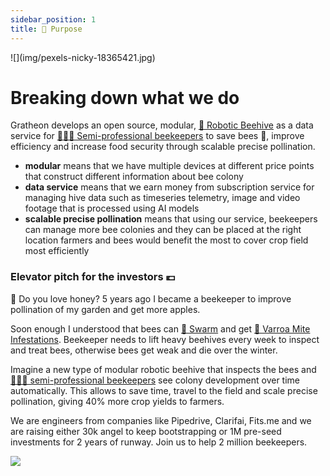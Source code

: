 ```yaml
---
sidebar_position: 1
title: 🌻 Purpose
---
```


<div style={{ height:150, overflow:"hidden", verticalAlign:"middle", marginBottom:10, borderRadius:5 }}><div style={{ marginTop: "-20%" }}>
![](img/pexels-nicky-18365421.jpg)
</div></div>

# Breaking down what we do

Gratheon develops an open source, modular, [🧿 Robotic Beehive](products/🧿%20Robotic%20Beehive/🧿%20Robotic%20Beehive.md) as a data service for [👨🏻‍🚀 Semi-professional beekeepers](products/clients/👨🏻‍🚀%20Semi-professional%20beekeepers.md) to save bees 🐝, improve efficiency and increase food security through scalable precise pollination.

- **modular** means that we have multiple devices at different price points that construct different information about bee colony
- **data service** means that we earn money from subscription service for managing hive data such as timeseries telemetry, image and video footage that is processed using AI models
- **scalable precise pollination** means that using our service, beekeepers can manage more bee colonies and they can be placed at the right location farmers and bees would benefit the most to cover crop field most efficiently

### Elevator pitch for the investors 💶
📢 Do you love honey? 5 years ago I became a beekeeper to improve pollination of my garden and get more apples.

Soon enough I understood that bees can [🧶 Swarm](../🌨️%20Problems/🧶%20Swarming.md) and get [🦀 Varroa Mite Infestations](../🌨️%20Problems/🦀%20Infestations.md). 
Beekeeper needs to lift heavy beehives every week to inspect and treat bees, otherwise bees get weak and die over the winter. 

Imagine a new type of modular robotic beehive that inspects the bees and [👨🏻‍🚀 semi-professional beekeepers](../products/clients/👨🏻‍🚀%20Semi-professional%20beekeepers.md) see colony development over time automatically. This allows to save time, travel to the field and scale precise pollination, giving 40% more crop yields to farmers.

We are engineers from companies like Pipedrive, Clarifai, Fits.me and we are raising either 30k angel to keep bootstrapping or 1M pre-seed investments for 2 years of runway. 
Join us to help 2 million beekeepers.

![](img/artjom-exhausted.png)


